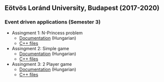 ## Eötvös Loránd University, Budapest (2017-2020)

### Event driven applications (Semester 3)

- Assingment 1: N-Princess problem
    - [Documentation](./bead1/doc/Assign1.pdf) (Hungarian)
    - [C++ files](./bead1/src/)
- Assingment 2: Simple game
    - [Documentation](./bead2/doc/Assign2.pdf) (Hungarian)
    - [C++ files](./bead2/src/)
- Assingment 3: 2 Player game
    - [Documentation](./bead3/doc/Assign3.pdf) (Hungarian)
    - [C++ files](./bead3/src/)